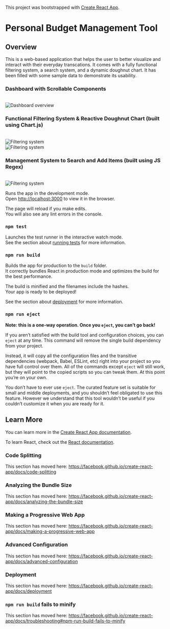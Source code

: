 This project was bootstrapped with [Create React App](https://github.com/facebook/create-react-app).

Personal Budget Management Tool
===============================
## Overview
This is a web-based application that helps the user to better visualize and interact with their everyday transcations. It comes with a fully functional filtering system, a search system, and a dynamic doughnut chart. It has been filled with some sample data to demonstrate its usability.  

### Dashboard with Scrollable Components

<br />

<img src="https://media.giphy.com/media/xiS3fe3yjHLrf9qyBO/giphy.gif" title="Dashboard overview" />

<br />

### Functional Filtering System & Reactive Doughnut Chart (built using Chart.js) 

<br />

<img src="https://media.giphy.com/media/rJbkxzN4IpWztwmWs7/giphy.gif" title="Filtering system" />

<br />

<img src="https://media.giphy.com/media/d0XPT8Qw3VTsONg5q8/giphy.gif" title="Filtering system" />

<br />

### Management System to Search and Add Items (built using JS Regex)

<br />

<img src="https://media.giphy.com/media/rJbkxzN4IpWztwmWs7/giphy.gif" title="Filtering system" />



Runs the app in the development mode.<br />
Open [http://localhost:3000](http://localhost:3000) to view it in the browser.

The page will reload if you make edits.<br />
You will also see any lint errors in the console.

### `npm test`

Launches the test runner in the interactive watch mode.<br />
See the section about [running tests](https://facebook.github.io/create-react-app/docs/running-tests) for more information.

### `npm run build`

Builds the app for production to the `build` folder.<br />
It correctly bundles React in production mode and optimizes the build for the best performance.

The build is minified and the filenames include the hashes.<br />
Your app is ready to be deployed!

See the section about [deployment](https://facebook.github.io/create-react-app/docs/deployment) for more information.

### `npm run eject`

**Note: this is a one-way operation. Once you `eject`, you can’t go back!**

If you aren’t satisfied with the build tool and configuration choices, you can `eject` at any time. This command will remove the single build dependency from your project.

Instead, it will copy all the configuration files and the transitive dependencies (webpack, Babel, ESLint, etc) right into your project so you have full control over them. All of the commands except `eject` will still work, but they will point to the copied scripts so you can tweak them. At this point you’re on your own.

You don’t have to ever use `eject`. The curated feature set is suitable for small and middle deployments, and you shouldn’t feel obligated to use this feature. However we understand that this tool wouldn’t be useful if you couldn’t customize it when you are ready for it.

## Learn More

You can learn more in the [Create React App documentation](https://facebook.github.io/create-react-app/docs/getting-started).

To learn React, check out the [React documentation](https://reactjs.org/).

### Code Splitting

This section has moved here: https://facebook.github.io/create-react-app/docs/code-splitting

### Analyzing the Bundle Size

This section has moved here: https://facebook.github.io/create-react-app/docs/analyzing-the-bundle-size

### Making a Progressive Web App

This section has moved here: https://facebook.github.io/create-react-app/docs/making-a-progressive-web-app

### Advanced Configuration

This section has moved here: https://facebook.github.io/create-react-app/docs/advanced-configuration

### Deployment

This section has moved here: https://facebook.github.io/create-react-app/docs/deployment

### `npm run build` fails to minify

This section has moved here: https://facebook.github.io/create-react-app/docs/troubleshooting#npm-run-build-fails-to-minify
